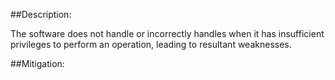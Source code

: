 ##Description:

The software does not handle or incorrectly handles when it has insufficient privileges to perform an operation, leading to resultant weaknesses.



##Mitigation:
